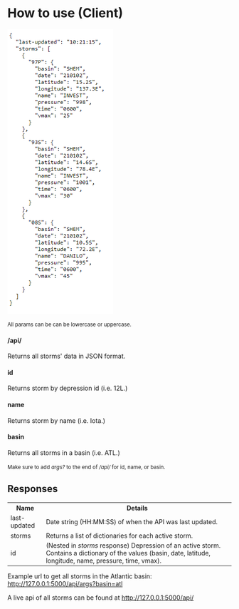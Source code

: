 <h1>How to use (Client)</h1>
    <img src="images/api_all_response_example.png" title="Example api response" align="center">
    <p><small>All params can be can be lowercase or uppercase.</small></p>
    <h4>/api/</h4>
    <p>Returns all storms' data in JSON format.</p>
    <h4>id</h4>
    <p>Returns storm by depression id (i.e. 12L.)</p>
    <h4>name</h4>
    <p>Returns storm by name (i.e. Iota.)</p>
    <h4>basin</h4>
    <p>Returns all storms in a basin (i.e. ATL.)</p>
    <p><small>Make sure to add <i>args?</i> to the end of <i>/api/</i> for id, name, or basin.</small></p>
        <h2>Responses</h2>
        <table>
      <tr>
        <th>Name</th>
        <th>Details</th>
      </tr>
      <tr>
        <td>last-updated</td>
        <td>Date string (HH:MM:SS) of when the API was last updated.</td>
      </tr>
      <tr>
        <td>storms</td>
        <td>Returns a list of dictionaries for each active storm.</td>
      </tr>
      <tr>
      <tr>
        <td>id</td>
        <td>(Nested in <i>storms</i> response) Depression of an active storm. Contains a dictionary of the values (basin, date, latitude, longitude, name, pressure, time, vmax).</td>
      </tr>
    </table>
    <p>Example url to get all storms in the Atlantic basin: <a href="http://127.0.0.1:5000/api/args?basin=atl" target="_blank">http://127.0.0.1:5000/api/args?basin=atl</a></p>
    <p>A live api of all storms can be found at <a href="http://127.0.0.1:5000/api/" target="_blank">http://127.0.0.1:5000/api/</a></p>